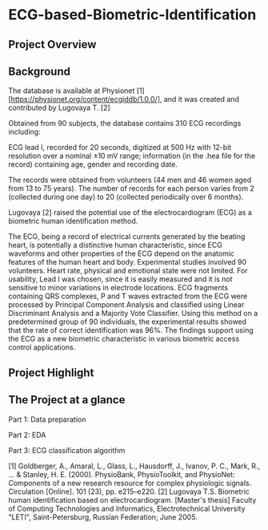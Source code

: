 # ECG-based-Biometric-Identification

## Project Overview


## Background

The database is available at Physionet [1][https://physionet.org/content/ecgiddb/1.0.0/], and it was created and contributed by Lugovaya T. [2]

Obtained from 90 subjects, the database contains 310 ECG recordings including: 

ECG lead I, recorded for 20 seconds, digitized at 500 Hz with 12-bit resolution over a nominal ±10 mV range;
information (in the .hea file for the record) containing age, gender and recording date.

The records were obtained from volunteers (44 men and 46 women aged from 13 to 75 years). The number of records for each person varies from 2 (collected during one day) to 20 (collected periodically over 6 months).


Lugovaya [2] raised the potential use of the electrocardiogram (ECG) as a biometric human identification method. 

The ECG, being a record of electrical currents generated by the beating heart, is potentially a distinctive human characteristic, since ECG waveforms and other properties of the ECG depend on the anatomic features of the human heart and body. Experimental studies involved 90 volunteers. Heart rate, physical and emotional state were not limited. For usability, Lead I was chosen, since it is easily measured and it is not sensitive to minor variations in electrode locations. ECG fragments containing QRS complexes, P and T waves extracted from the ECG were processed by Principal Component Analysis and classified using Linear Discriminant Analysis and a Majority Vote Classifier. Using this method on a predetermined group of 90 individuals, the experimental results showed that the rate of correct identification was 96%. The findings support using the ECG as a new biometric characteristic in various biometric access control applications.


## Project Highlight

## The Project at a glance

Part 1: Data preparation

Part 2: EDA

Part 3: ECG classification algorithm

[1] Goldberger, A., Amaral, L., Glass, L., Hausdorff, J., Ivanov, P. C., Mark, R., ... & Stanley, H. E. (2000). PhysioBank, PhysioToolkit, and PhysioNet: Components of a new research resource for complex physiologic signals. Circulation [Online]. 101 (23), pp. e215–e220.
[2] Lugovaya T.S. Biometric human identification based on electrocardiogram. [Master's thesis] Faculty of Computing Technologies and Informatics, Electrotechnical University "LETI", Saint-Petersburg, Russian Federation; June 2005.
